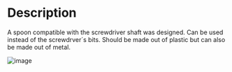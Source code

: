 # Description

A spoon compatible with the screwdriver shaft was designed. Can be used instead of the screwdrver´s bits. Should be made out of plastic but can also be made out of metal.

![image](https://user-images.githubusercontent.com/76433448/193482696-07109895-1dd8-4231-ae64-43db3d039ee6.png)


